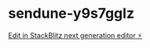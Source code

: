 # sendune-y9s7gglz

[Edit in StackBlitz next generation editor ⚡️](https://stackblitz.com/~/github.com/altCensored/sendune-y9s7gglz)